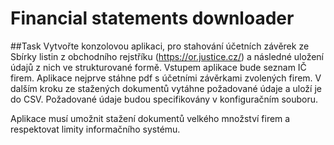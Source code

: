 # Financial statements downloader

##Task
Vytvořte konzolovou aplikaci, pro stahování účetních závěrek ze Sbírky listin z obchodního rejstříku (https://or.justice.cz/) a následné uložení údajů z nich ve strukturované formě. Vstupem aplikace bude seznam IČ firem. Aplikace nejprve stáhne pdf s účetními závěrkami zvolených firem. V dalším kroku ze stažených dokumentů vytáhne požadované údaje a uloží je do CSV. Požadované údaje budou specifikovány v konfiguračním souboru.

Aplikace musí umožnit stažení dokumentů velkého množství firem a respektovat limity informačního systému.
